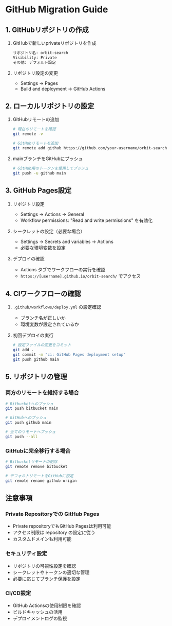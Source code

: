 # GitHub Migration Guide

## 1. GitHubリポジトリの作成

1. GitHubで新しいprivateリポジトリを作成
   ```bash
   リポジトリ名: orbit-search
   Visibility: Private
   その他: デフォルト設定
   ```

2. リポジトリ設定の変更
   - Settings → Pages
   - Build and deployment → GitHub Actions

## 2. ローカルリポジトリの設定

1. GitHubリモートの追加
   ```bash
   # 現在のリモートを確認
   git remote -v

   # GitHubリモートを追加
   git remote add github https://github.com/your-username/orbit-search.git

   ```

2. mainブランチをGitHubにプッシュ
   ```bash
   # GitHub用のトークンを使用してプッシュ
   git push -u github main
   ```

## 3. GitHub Pages設定

1. リポジトリ設定
   - Settings → Actions → General
   - Workflow permissions: "Read and write permissions" を有効化

2. シークレットの設定（必要な場合）
   - Settings → Secrets and variables → Actions
   - 必要な環境変数を設定

3. デプロイの確認
   - Actions タブでワークフローの実行を確認
   - `https://[username].github.io/orbit-search/` でアクセス

## 4. CIワークフローの確認

1. `.github/workflows/deploy.yml` の設定確認
   - ブランチ名が正しいか
   - 環境変数が設定されているか

2. 初回デプロイの実行
   ```bash
   # 設定ファイルの変更をコミット
   git add .
   git commit -m "ci: GitHub Pages deployment setup"
   git push github main
   ```

## 5. リポジトリの管理

### 両方のリモートを維持する場合
```bash
# Bitbucketへのプッシュ
git push bitbucket main

# GitHubへのプッシュ
git push github main

# 全てのリモートへプッシュ
git push --all
```

### GitHubに完全移行する場合
```bash
# Bitbucketリモートの削除
git remote remove bitbucket

# デフォルトリモートをGitHubに設定
git remote rename github origin
```

## 注意事項

### Private Repositoryでの GitHub Pages
- Private repositoryでもGitHub Pagesは利用可能
- アクセス制限は repository の設定に従う
- カスタムドメインも利用可能

### セキュリティ設定
- リポジトリの可視性設定を確認
- シークレットやトークンの適切な管理
- 必要に応じてブランチ保護を設定

### CI/CD設定
- GitHub Actionsの使用制限を確認
- ビルドキャッシュの活用
- デプロイメントログの監視
